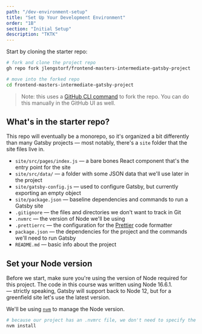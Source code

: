 ```yaml
---
path: "/dev-environment-setup"
title: "Set Up Your Development Environment"
order: "1B"
section: "Initial Setup"
description: "TKTK"
---
```


Start by cloning the starter repo:

```bash
# fork and clone the project repo
gh repo fork jlengstorf/frontend-masters-intermediate-gatsby-project

# move into the forked repo
cd frontend-masters-intermediate-gatsby-project
```

> Note: this uses a [GitHub CLI command](https://cli.github.com/manual/gh_repo_fork) to fork the repo. You can do this manually in the GitHub UI as well.

## What's in the starter repo?

This repo will eventually be a monorepo, so it's organized a bit differently than many Gatsby projects — most notably, there's a `site` folder that the site files live in.

- `site/src/pages/index.js` — a bare bones React component that's the entry point for the site
- `site/src/data/` — a folder with some JSON data that we'll use later in the project
- `site/gatsby-config.js` — used to configure Gatsby, but currently exporting an empty object
- `site/package.json` — baseline dependencies and commands to run a Gatsby site
- `.gitignore` — the files and directories we don't want to track in Git
- `.nvmrc` — the version of Node we'll be using
- `.prettierrc` — the configuration for the [Prettier](https://prettier.io/) code formatter
- `package.json` — the dependencies for the project and the commands we'll need to run Gatsby
- `README.md` — basic info about the project

## Set your Node version

Before we start, make sure you're using the version of Node required for this project. The code in this course was written using Node 16.6.1. — strictly speaking, Gatsby will support back to Node 12, but for a greenfield site let's use the latest version.

We'll be using [`nvm`](https://github.com/nvm-sh/nvm#installing-and-updating) to manage the Node version.

```bash
# because our project has an .nvmrc file, we don't need to specify the version
nvm install
```
